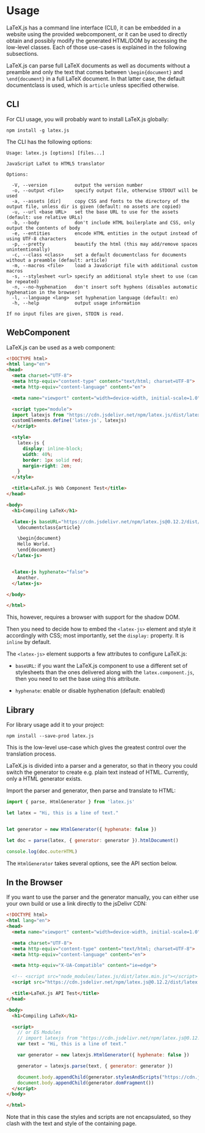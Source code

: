 # Usage

LaTeX.js has a command line interface (CLI), it can be embedded in a website using the provided webcomponent, or it can be
used to directly obtain and possibly modify the generated HTML/DOM by accessing the low-level classes. Each of those
use-cases is explained in the following subsections.

LaTeX.js can parse full LaTeX documents as well as documents without a preamble and only the text that comes between
`\begin{document}` and `\end{document}` in a full LaTeX document. In that latter case, the default documentclass is
used, which is `article` unless specified otherwise.


## CLI

For CLI usage, you will probably want to install LaTeX.js globally:

```
npm install -g latex.js
```

The CLI has the following options:

```
Usage: latex.js [options] [files...]

JavaScript LaTeX to HTML5 translator

Options:

  -V, --version          output the version number
  -o, --output <file>    specify output file, otherwise STDOUT will be used
  -a, --assets [dir]     copy CSS and fonts to the directory of the output file, unless dir is given (default: no assets are copied)
  -u, --url <base URL>   set the base URL to use for the assets (default: use relative URLs)
  -b, --body             don't include HTML boilerplate and CSS, only output the contents of body
  -e, --entities         encode HTML entities in the output instead of using UTF-8 characters
  -p, --pretty           beautify the html (this may add/remove spaces unintentionally)
  -c, --class <class>    set a default documentclass for documents without a preamble (default: article)
  -m, --macros <file>    load a JavaScript file with additional custom macros
  -s, --stylesheet <url> specify an additional style sheet to use (can be repeated)
  -n, --no-hyphenation   don't insert soft hyphens (disables automatic hyphenation in the browser)
  -l, --language <lang>  set hyphenation language (default: en)
  -h, --help             output usage information

If no input files are given, STDIN is read.
```

## WebComponent

LaTeX.js can be used as a web component:

```html
<!DOCTYPE html>
<html lang="en">
<head>
  <meta charset="UTF-8">
  <meta http-equiv="content-type" content="text/html; charset=UTF-8">
  <meta http-equiv="content-language" content="en">

  <meta name="viewport" content="width=device-width, initial-scale=1.0">

  <script type="module">
  import latexjs from "https://cdn.jsdelivr.net/npm/latex.js/dist/latex.component.esm.js"
  customElements.define('latex-js', latexjs)
  </script>

  <style>
    latex-js {
      display: inline-block;
      width: 40%;
      border: 1px solid red;
      margin-right: 2em;
    }
  </style>

  <title>LaTeX.js Web Component Test</title>
</head>

<body>
  <h1>Compiling LaTeX</h1>

  <latex-js baseURL="https://cdn.jsdelivr.net/npm/latex.js@0.12.2/dist/">
    \documentclass{article}

    \begin{document}
    Hello World.
    \end{document}
  </latex-js>


  <latex-js hyphenate="false">
    Another.
  </latex-js>

</body>

</html>
```

This, however, requires a browser with support for the shadow DOM.

Then you need to decide how to embed the `<latex-js>` element and style it accordingly with CSS; most importantly, set
the `display:` property. It is `inline` by default.

The `<latex-js>` element supports a few attributes to configure LaTeX.js:

- `baseURL`: if you want the LaTeX.js component to use a different set of stylesheets than the ones delivered along
  with the `latex.component.js`, then you need to set the base using this attribute.

- `hyphenate`: enable or disable hyphenation (default: enabled)


## Library

For library usage add it to your project:

```
npm install --save-prod latex.js
```

This is the low-level use-case which gives the greatest control over the translation process.

LaTeX.js is divided into a parser and a generator, so that in theory you could switch the generator to create e.g. plain
text instead of HTML. Currently, only a HTML generator exists.

Import the parser and generator, then parse and translate to HTML:

```js
import { parse, HtmlGenerator } from 'latex.js'

let latex = "Hi, this is a line of text."


let generator = new HtmlGenerator({ hyphenate: false })

let doc = parse(latex, { generator: generator }).htmlDocument()

console.log(doc.outerHTML)
```

The `HtmlGenerator` takes several options, see the API section below.


## In the Browser

If you want to use the parser and the generator manually, you can either use your own build or use a link directly to
the jsDelivr CDN:

```html
<!DOCTYPE html>
<html lang="en">
<head>
  <meta name="viewport" content="width=device-width, initial-scale=1.0">

  <meta charset="UTF-8">
  <meta http-equiv="content-type" content="text/html; charset=UTF-8">
  <meta http-equiv="content-language" content="en">

  <meta http-equiv="X-UA-Compatible" content="ie=edge">

  <!-- <script src="node_modules/latex.js/dist/latex.min.js"></script> -->
  <script src="https://cdn.jsdelivr.net/npm/latex.js@0.12.2/dist/latex.min.js"></script>

  <title>LaTeX.js API Test</title>
</head>

<body>
  <h1>Compiling LaTeX</h1>

  <script>
    // or ES Modules
    // import latexjs from "https://cdn.jsdelivr.net/npm/latex.js@0.12.2/dist/latex.esm.js"
    var text = "Hi, this is a line of text."

    var generator = new latexjs.HtmlGenerator({ hyphenate: false })

    generator = latexjs.parse(text, { generator: generator })

    document.body.appendChild(generator.stylesAndScripts("https://cdn.jsdelivr.net/npm/latex.js@0.12.2/dist/"))
    document.body.appendChild(generator.domFragment())
  </script>
</body>

</html>
```

Note that in this case the styles and scripts are not encapsulated, so they clash with the text and style of the
containing page.
